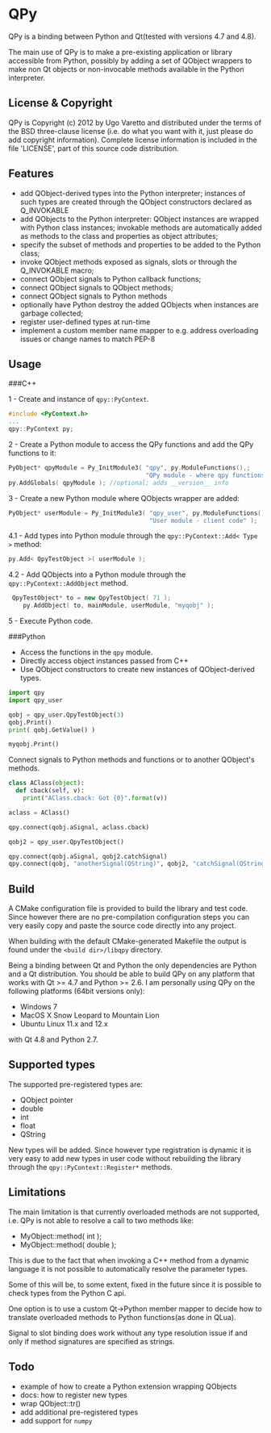 QPy
====

QPy is a binding between Python and Qt(tested with versions 
4.7 and 4.8).

The main use of QPy is to make a pre-existing application or library
accessible from Python, possibly by adding a set of QObject wrappers
to make non Qt objects or non-invocable methods available in 
the Python interpreter.  

License & Copyright
-------------------

QPy is Copyright (c) 2012 by Ugo Varetto and distributed under the terms of the
BSD three-clause license (i.e. do what you want with it, just please do add 
copyright information).
Complete license information is included in the file 'LICENSE', part of this 
source code distribution.


Features
--------

- add QObject-derived types into the Python interpreter; instances of such types
  are created through the QObject constructors declared as Q_INVOKABLE
- add QObjects to the Python interpreter: QObject instances are wrapped with Python class
  instances; invokable methods are automatically added as methods to the class and
  properties as object attributes;
- specify the subset of methods and properties to be added to the Python class;
- invoke QObject methods exposed as signals, slots or through the Q_INVOKABLE
  macro;
- connect QObject signals to Python callback functions;
- connect QObject signals to QObject methods;
- connect QObject signals to Python methods
- optionally have Python destroy the added QObjects when instances are garbage
  collected;
- register user-defined types at run-time
- implement a custom member name mapper to e.g. address overloading issues or
  change names to match PEP-8  


Usage
-----


###C++

1 - Create and instance of `qpy::PyContext`.

```c++
#include <PyContext.h>
...
qpy::PyContext py;
```

2 - Create a Python module to access the QPy functions and add the QPy functions to it:

```c++
PyObject* qpyModule = Py_InitModule3( "qpy", py.ModuleFunctions(),;
                                      "QPy module - where qpy functions reside" );
py.AddGlobals( qpyModule ); //optional; adds __version__ info

```

3 - Create a new Python module where QObjects wrapper are added:

```c++
PyObject* userModule = Py_InitModule3( "qpy_user", py.ModuleFunctions(),
                                       "User module - client code" );
```

4.1 - Add types into Python module through the `qpy::PyContext::Add< Type >` method:
```c++
py.Add< QpyTestObject >( userModule );

```

4.2 - Add QObjects into a Python module through the `qpy::PyContext::AddObject` method.
```c++
 QpyTestObject* to = new QpyTestObject( 71 );
    py.AddObject( to, mainModule, userModule, "myqobj" );
```

5 - Execute Python code.


###Python

* Access the functions in the `qpy` module.
* Directly access object instances passed from C++
* Use QObject constructors to create new instances of QObject-derived types.

```python
import qpy
import qpy_user

qobj = qpy_user.QpyTestObject(3)
qobj.Print()
print( qobj.GetValue() )

myqobj.Print()
```

Connect signals to Python methods and functions or to another QObject's methods.

```python
class AClass(object):
  def cback(self, v):
    print("AClass.cback: Got {0}".format(v))

aclass = AClass()

qpy.connect(qobj.aSignal, aclass.cback)

qobj2 = qpy_user.QpyTestObject()

qpy.connect(qobj.aSignal, qobj2.catchSignal)
qpy.connect(qobj, "anotherSignal(QString)", qobj2, "catchSignal(QString)")

```

Build
-----

A CMake configuration file is provided to build the library and test code.
Since however there are no pre-compilation configuration steps you can very
easily copy and paste the source code directly into any project.

When building with the default CMake-generated Makefile the output is found
under the ```<build dir>/libqpy``` directory.

Being a binding between Qt and Python the only dependencies are Python and a Qt 
distribution.
You should be able to build QPy on any platform that works with Qt >= 4.7 
and Python >= 2.6.
I am personally using QPy on the following platforms (64bit versions only):

- Windows 7
- MacOS X Snow Leopard to Mountain Lion
- Ubuntu Linux 11.x and 12.x

with Qt 4.8 and Python 2.7.


Supported types
---------------

The supported pre-registered types are:

- QObject pointer
- double
- int
- float
- QString

New types will be added. Since however type registration is dynamic
it is very easy to add new types in user code without rebuilding the library
through the `qpy::PyContext::Register*` methods.


Limitations
-----------

The main limitation is that currently overloaded methods are not supported,
i.e. QPy is not able to resolve a call to two methods like:

- MyObject::method( int );
- MyObject::method( double );

This is due to the fact that when invoking a C++ method from a dynamic language
it is not possible to automatically resolve the parameter types.

Some of this will be, to some extent, fixed in the future since it is possible
to check types from the Python C api.

One option is to use a custom Qt->Python member mapper to decide how to translate
overloaded methods to Python functions(as done in QLua).

Signal to slot binding does work without any type resolution issue if and only
if method signatures are specified as strings.

Todo
----

- example of how to create a Python extension wrapping QObjects
- docs: how to register new types
- wrap QObject::tr()
- add additional pre-registered types
- add support for `numpy`  
